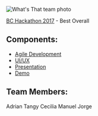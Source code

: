 ![What's That team photo](https://github.com/xdragon1015/WhatIsThatApp/blob/master/Screenshot_20171014-151429%20(1).png?raw=true "Title")

[BC Hackathon 2017](https://csit.broward.edu/hackathon/) - Best Overall

## Components:
* [Agile Development](https://trello.com/b/eXXCBwoF/bchackathon)
* [UI/UX](https://pr.to/L7MXD5/)
* [Presentation](https://www.dropbox.com/s/1zkgs4s82l8dxd8/Hackathon-Sample.pptx?dl=0)
* [Demo](https://www.dropbox.com/s/rvr9q9zvbe5zwvg/wattttttt.mov?dl=0)

## Team Members:
Adrian
Tangy
Cecilia
Manuel
Jorge
